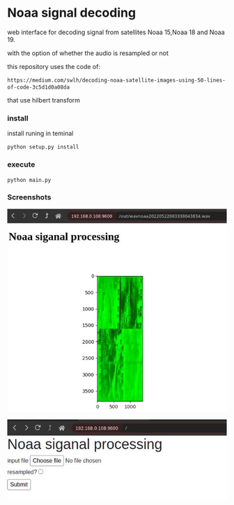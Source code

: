 # Noaa signal decoding

web interface for decoding signal from satellites Noaa 15,Noaa 18 and Noaa 19. 

with the option of whether the audio is resampled or not

this repository uses the code of:

	https://medium.com/swlh/decoding-noaa-satellite-images-using-50-lines-of-code-3c5d1d0a08da

that use hilbert transform

### install 

install runing in teminal

	python setup.py install

### execute
	python main.py

### Screenshots

![screenshot1](https://raw.githubusercontent.com/jero98772/Noaa-decoding/main/static/img/screenshots/1.jpg?raw=true)

![screenshot2](https://raw.githubusercontent.com/jero98772/Noaa-decoding/main/static/img/screenshots/2.jpg?raw=true)
